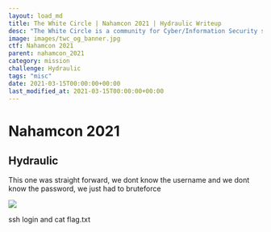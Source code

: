 ```yaml
---
layout: load_md
title: The White Circle | Nahamcon 2021 | Hydraulic Writeup
desc: "The White Circle is a community for Cyber/Information Security students, enthusiasts and professionals. You can discuss anything related to Security, share your knowledge with others, get help when you need it and proceed further in your journey with amazing people from all over the world."
image: images/twc_og_banner.jpg
ctf: Nahamcon 2021
parent: nahamcon_2021
category: mission
challenge: Hydraulic
tags: "misc"
date: 2021-03-15T00:00:00+00:00
last_modified_at: 2021-03-15T00:00:00+00:00
---
```


<h1 class="heading card-title white-text">Nahamcon 2021</h1>

## Hydraulic

This one was straight forward, we dont know the username and we dont know the password, we just had to bruteforce

![](https://i.imgur.com/knOmRhA.png)

ssh login and cat flag.txt

